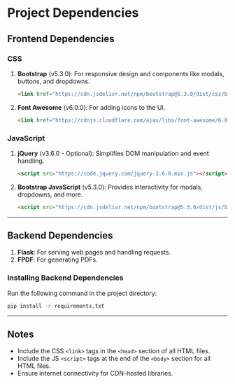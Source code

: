 # Project Dependencies

## Frontend Dependencies

### CSS
1. **Bootstrap** (v5.3.0): For responsive design and components like modals, buttons, and dropdowns.
   ```html
   <link href="https://cdn.jsdelivr.net/npm/bootstrap@5.3.0/dist/css/bootstrap.min.css" rel="stylesheet">
   ```

2. **Font Awesome** (v6.0.0): For adding icons to the UI.
   ```html
   <link href="https://cdnjs.cloudflare.com/ajax/libs/font-awesome/6.0.0/css/all.min.css" rel="stylesheet">
   ```

### JavaScript
1. **jQuery** (v3.6.0 - Optional): Simplifies DOM manipulation and event handling.
   ```html
   <script src="https://code.jquery.com/jquery-3.6.0.min.js"></script>
   ```

2. **Bootstrap JavaScript** (v5.3.0): Provides interactivity for modals, dropdowns, and more.
   ```html
   <script src="https://cdn.jsdelivr.net/npm/bootstrap@5.3.0/dist/js/bootstrap.bundle.min.js"></script>
   ```

---

## Backend Dependencies

1. **Flask**: For serving web pages and handling requests.
2. **FPDF**: For generating PDFs.

### Installing Backend Dependencies
Run the following command in the project directory:
```bash
pip install -r requirements.txt
```

---

## Notes
- Include the CSS `<link>` tags in the `<head>` section of all HTML files.
- Include the JS `<script>` tags at the end of the `<body>` section for all HTML files.
- Ensure internet connectivity for CDN-hosted libraries.
